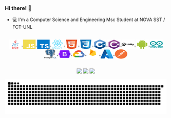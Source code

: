 ### Hi there! 👋

- 💻 I'm a Computer Science and Engineering Msc Student at NOVA SST / FCT-UNL

<div align="center">
  <a href="https://github.com/JoaoPalmaFCT">
    <div style="display: inline_block"><br>
      <img align="center" alt="JMP-Java" height="30" width="40" src="https://raw.githubusercontent.com/devicons/devicon/master/icons/java/java-original-wordmark.svg">
      <img align="center" alt="JMP-Js" height="30" width="40" src="https://raw.githubusercontent.com/devicons/devicon/master/icons/javascript/javascript-plain.svg">
      <img align="center" alt="JMP-Ts" height="30" width="40" src="https://raw.githubusercontent.com/devicons/devicon/master/icons/typescript/typescript-original.svg">
      <img align="center" alt="JMP-react" height="30" width="40" src="https://raw.githubusercontent.com/devicons/devicon/master/icons/react/react-original-wordmark.svg"> 
      <img align="center" alt="JMP-HTML" height="30" width="40" src="https://raw.githubusercontent.com/devicons/devicon/master/icons/html5/html5-original.svg">
      <img align="center" alt="JMP-CSS" height="30" width="40" src="https://raw.githubusercontent.com/devicons/devicon/master/icons/css3/css3-original.svg">
      <img align="center" alt="JMP-C" height="30" width="40" src="https://raw.githubusercontent.com/devicons/devicon/master/icons/cplusplus/cplusplus-original.svg">
      <img align="center" alt="JMP-Csharp" height="30" width="40" src="https://raw.githubusercontent.com/devicons/devicon/master/icons/csharp/csharp-original.svg">
      <img align="center" alt="JMP-unity" height="30" width="40" src="https://raw.githubusercontent.com/devicons/devicon/master/icons/unity/unity-original-wordmark.svg">
      <img align="center" alt="JMP-android" height="30" width="40" src="https://raw.githubusercontent.com/devicons/devicon/master/icons/android/android-original.svg">
      <img align="center" alt="JMP-arduino" height="30" width="40" src="https://raw.githubusercontent.com/devicons/devicon/master/icons/arduino/arduino-original-wordmark.svg">
      <img align="center" alt="JMP-postgre" height="30" width="40" src="https://raw.githubusercontent.com/devicons/devicon/master/icons/postgresql/postgresql-original-wordmark.svg">
      <img align="center" alt="JMP-boot" height="30" width="40" src="https://raw.githubusercontent.com/devicons/devicon/master/icons/bootstrap/bootstrap-original.svg">
      <img align="center" alt="JMP-gcloud" height="30" width="40" src="https://raw.githubusercontent.com/devicons/devicon/master/icons/googlecloud/googlecloud-original.svg">
      <img align="center" alt="JMP-firebase" height="30" width="40" src="https://raw.githubusercontent.com/devicons/devicon/master/icons/firebase/firebase-original-wordmark.svg">
      <img align="center" alt="JMP-azure" height="30" width="40" src="https://raw.githubusercontent.com/devicons/devicon/master/icons/azure/azure-original.svg">
      <img align="center" alt="JMP-postman" height="30" width="40" src="https://raw.githubusercontent.com/devicons/devicon/master/icons/postman/postman-original.svg">
    </div>  
</div>

  ##
<div align="center"> 
  <a href = "mailto:joao4palma@gmail.com"><img src="https://img.shields.io/badge/-Gmail-%23333?style=for-the-badge&logo=gmail&logoColor=white" target="_blank"></a>
  <a href="https://www.linkedin.com/in/joaomsspalma" target="_blank"><img src="https://img.shields.io/badge/-LinkedIn-%230077B5?style=for-the-badge&logo=linkedin&logoColor=white" target="_blank"></a> 
  <a href="https://joaopalma.pt" target="_blank"><img src="https://img.shields.io/badge/-Website-000?style=for-the-badge" target="_blank"></a> 
  
![snake gif](https://github.com/JoaoPalmaFCT/JoaoPalmaFCT/blob/output/github-snake-dark.svg)
 
</div>
